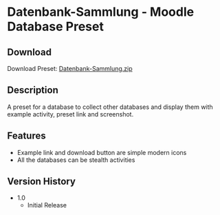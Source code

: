 # Datenbank-Sammlung - Moodle Database Preset

## Download

Download Preset: [Datenbank-Sammlung.zip](https://github.com/margomius/moodle-datenbanken-vorlagen/raw/main/Datenbank-Sammlung/Datenbank-Sammlung.zip)

## Description

A preset for a database to collect other databases and display them with example activity, preset link and screenshot.

## Features

* Example link and download button are simple modern icons
* All the databases can be stealth activities

## Version History

* 1.0
    * Initial Release
